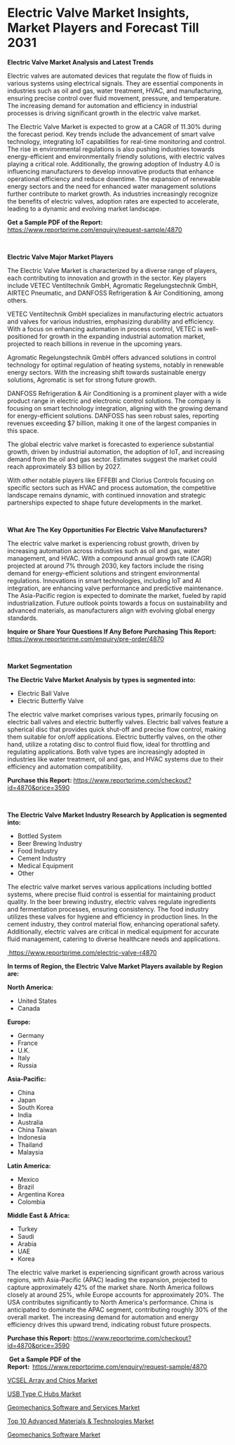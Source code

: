 <p><h1>Electric Valve Market Insights, Market Players and Forecast Till 2031</h1></p><p><strong>Electric Valve Market Analysis and Latest Trends</strong></p>
<p><p>Electric valves are automated devices that regulate the flow of fluids in various systems using electrical signals. They are essential components in industries such as oil and gas, water treatment, HVAC, and manufacturing, ensuring precise control over fluid movement, pressure, and temperature. The increasing demand for automation and efficiency in industrial processes is driving significant growth in the electric valve market.</p><p>The Electric Valve Market is expected to grow at a CAGR of 11.30% during the forecast period. Key trends include the advancement of smart valve technology, integrating IoT capabilities for real-time monitoring and control. The rise in environmental regulations is also pushing industries towards energy-efficient and environmentally friendly solutions, with electric valves playing a critical role. Additionally, the growing adoption of Industry 4.0 is influencing manufacturers to develop innovative products that enhance operational efficiency and reduce downtime. The expansion of renewable energy sectors and the need for enhanced water management solutions further contribute to market growth. As industries increasingly recognize the benefits of electric valves, adoption rates are expected to accelerate, leading to a dynamic and evolving market landscape.</p></p>
<p><strong>Get a Sample PDF of the Report:&nbsp;</strong> <a href="https://www.reportprime.com/enquiry/request-sample/4870">https://www.reportprime.com/enquiry/request-sample/4870</a></p>
<p>&nbsp;</p>
<p><strong>Electric Valve Major Market Players</strong></p>
<p><p>The Electric Valve Market is characterized by a diverse range of players, each contributing to innovation and growth in the sector. Key players include VETEC Ventiltechnik GmbH, Agromatic Regelungstechnik GmbH, AIRTEC Pneumatic, and DANFOSS Refrigeration & Air Conditioning, among others.</p><p>VETEC Ventiltechnik GmbH specializes in manufacturing electric actuators and valves for various industries, emphasizing durability and efficiency. With a focus on enhancing automation in process control, VETEC is well-positioned for growth in the expanding industrial automation market, projected to reach billions in revenue in the upcoming years.</p><p>Agromatic Regelungstechnik GmbH offers advanced solutions in control technology for optimal regulation of heating systems, notably in renewable energy sectors. With the increasing shift towards sustainable energy solutions, Agromatic is set for strong future growth.</p><p>DANFOSS Refrigeration & Air Conditioning is a prominent player with a wide product range in electric and electronic control solutions. The company is focusing on smart technology integration, aligning with the growing demand for energy-efficient solutions. DANFOSS has seen robust sales, reporting revenues exceeding $7 billion, making it one of the largest companies in this space.</p><p>The global electric valve market is forecasted to experience substantial growth, driven by industrial automation, the adoption of IoT, and increasing demand from the oil and gas sector. Estimates suggest the market could reach approximately $3 billion by 2027. </p><p>With other notable players like EFFEBI and Clorius Controls focusing on specific sectors such as HVAC and process automation, the competitive landscape remains dynamic, with continued innovation and strategic partnerships expected to shape future developments in the market.</p></p>
<p>&nbsp;</p>
<p><strong>What Are The Key Opportunities For Electric Valve Manufacturers?</strong></p>
<p><p>The electric valve market is experiencing robust growth, driven by increasing automation across industries such as oil and gas, water management, and HVAC. With a compound annual growth rate (CAGR) projected at around 7% through 2030, key factors include the rising demand for energy-efficient solutions and stringent environmental regulations. Innovations in smart technologies, including IoT and AI integration, are enhancing valve performance and predictive maintenance. The Asia-Pacific region is expected to dominate the market, fueled by rapid industrialization. Future outlook points towards a focus on sustainability and advanced materials, as manufacturers align with evolving global energy standards.</p></p>
<p><strong>Inquire or Share Your Questions If Any Before Purchasing This Report:</strong> <a href="https://www.reportprime.com/enquiry/pre-order/4870">https://www.reportprime.com/enquiry/pre-order/4870</a></p>
<p>&nbsp;</p>
<p><strong>Market Segmentation</strong></p>
<p><strong>The Electric Valve Market Analysis by types is segmented into:</strong></p>
<p><ul><li>Electric Ball Valve</li><li>Electric Butterfly Valve</li></ul></p>
<p><p>The electric valve market comprises various types, primarily focusing on electric ball valves and electric butterfly valves. Electric ball valves feature a spherical disc that provides quick shut-off and precise flow control, making them suitable for on/off applications. Electric butterfly valves, on the other hand, utilize a rotating disc to control fluid flow, ideal for throttling and regulating applications. Both valve types are increasingly adopted in industries like water treatment, oil and gas, and HVAC systems due to their efficiency and automation compatibility.</p></p>
<p><strong>Purchase this Report:&nbsp;</strong><a href="https://www.reportprime.com/checkout?id=4870&price=3590">https://www.reportprime.com/checkout?id=4870&price=3590</a></p>
<p>&nbsp;</p>
<p><strong>The Electric Valve Market Industry Research by Application is segmented into:</strong></p>
<p><ul><li>Bottled System</li><li>Beer Brewing Industry</li><li>Food Industry</li><li>Cement Industry</li><li>Medical Equipment</li><li>Other</li></ul></p>
<p><p>The electric valve market serves various applications including bottled systems, where precise fluid control is essential for maintaining product quality. In the beer brewing industry, electric valves regulate ingredients and fermentation processes, ensuring consistency. The food industry utilizes these valves for hygiene and efficiency in production lines. In the cement industry, they control material flow, enhancing operational safety. Additionally, electric valves are critical in medical equipment for accurate fluid management, catering to diverse healthcare needs and applications.</p></p>
<p><a href="https://www.reportprime.com/electric-valve-r4870">&nbsp;https://www.reportprime.com/electric-valve-r4870</a></p>
<p><strong>In terms of Region, the Electric Valve Market Players available by Region are:</strong></p>
<p>
    <p> <strong> North America: </strong>
        <ul>
            <li>United States</li>
            <li>Canada</li>
        </ul>
        </p> 
    <p> <strong> Europe: </strong>
        <ul>
            <li>Germany</li>
            <li>France</li>
            <li>U.K.</li>
            <li>Italy</li>
            <li>Russia</li>
        </ul>
        </p> 
    <p> <strong> Asia-Pacific: </strong>
        <ul>
            <li>China</li>
            <li>Japan</li>
            <li>South Korea</li>
            <li>India</li>
            <li>Australia</li>
            <li>China Taiwan</li>
            <li>Indonesia</li>
            <li>Thailand</li>
            <li>Malaysia</li>
        </ul>
        </p> 
    <p> <strong> Latin America: </strong>
        <ul>
            <li>Mexico</li>
            <li>Brazil</li>
            <li>Argentina Korea</li>
            <li>Colombia</li>
        </ul>
        </p> 
    <p> <strong> Middle East & Africa: </strong>
        <ul>
            <li>Turkey</li>
            <li>Saudi</li>
            <li>Arabia</li>
            <li>UAE</li>
            <li>Korea</li>
        </ul>
    </p>
    </p>
<p><p>The electric valve market is experiencing significant growth across various regions, with Asia-Pacific (APAC) leading the expansion, projected to capture approximately 42% of the market share. North America follows closely at around 25%, while Europe accounts for approximately 20%. The USA contributes significantly to North America's performance. China is anticipated to dominate the APAC segment, contributing roughly 30% of the overall market. The increasing demand for automation and energy efficiency drives this upward trend, indicating robust future prospects.</p></p>
<p><strong>Purchase this Report: </strong><a href="https://www.reportprime.com/checkout?id=4870&price=3590">https://www.reportprime.com/checkout?id=4870&price=3590</a></p>
<p>&nbsp;<strong>Get a Sample PDF of the Report:&nbsp;&nbsp;</strong><a href="https://www.reportprime.com/enquiry/request-sample/4870">https://www.reportprime.com/enquiry/request-sample/4870</a></p>
<p><strong></strong></p>
<p><p><a href="https://issuu.com/reportprime-2/docs/vcsel-array-and-chips-market-size-2_5a2b818b56c864">VCSEL Array and Chips Market</a></p><p><a href="https://github.com/naodanhluon8/Market-Research-Report-List-1/blob/main/usb-type-c-hubs-market.md">USB Type C Hubs Market</a></p><p><a href="https://www.linkedin.com/pulse/geomechanics-software-services-market-size-share-trends-analysis-0bvre?trackingId=ccJ0MKwrQ%2FyHqRiLbFxdjg%3D%3D">Geomechanics Software and Services Market</a></p><p><a href="https://issuu.com/reportprime-2/docs/top-10-advanced-materials-technolog_177cf7f1245e7c">Top 10 Advanced Materials & Technologies Market</a></p><p><a href="https://www.linkedin.com/pulse/global-geomechanics-software-market-trends-analysis-future-mqcfe?trackingId=IbBF1fOwTv2C%2FfWDaAInGA%3D%3D">Geomechanics Software Market</a></p></p>